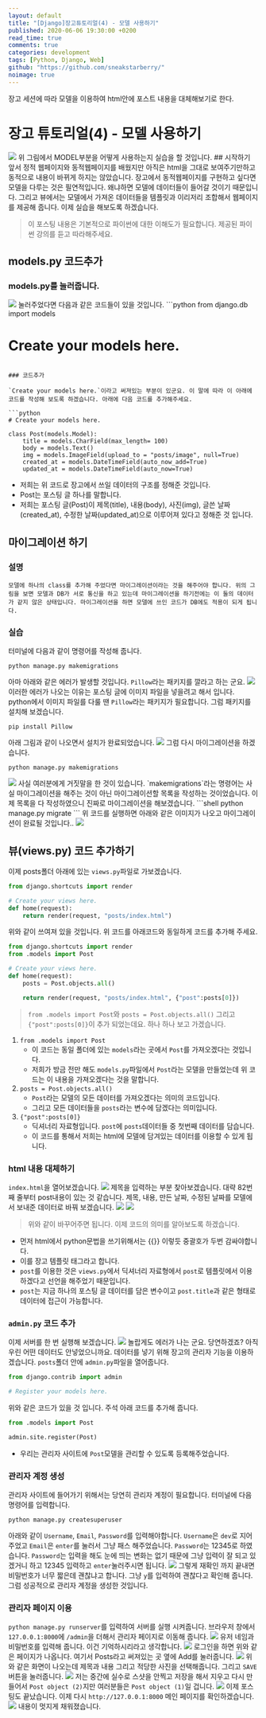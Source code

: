 ```yaml
---
layout: default
title: "[Django]장고튜토리얼(4) - 모델 사용하기"
published: 2020-06-06 19:30:00 +0200
read_time: true
comments: true
categories: development
tags: [Python, Django, Web]
github: "https://github.com/sneakstarberry/"
noimage: true
---
```

장고 세션에 따라 모델을 이용하여 html안에 포스트 내용을 대체해보기로 한다.

<!--more-->
# 장고 튜토리얼(4) - 모델 사용하기
<img src="/assets/images{{page.id}}/MVT.png" class="img-responsive">
위 그림에서 MODEL부분을 어떻게 사용하는지 실습을 할 것입니다.
## 시작하기 앞서
    정적 웹페이지와 동적웹페이지를 배웠지만 아직은 html을 그대로 보여주기만하고 동적으로 내용이 바뀌게 하지는 않았습니다. 장고에서 동적웹페이지를 구현하고 싶다면 모델을 다루는 것은 필연적입니다. 왜냐하면 모델에 데이터들이 들어갈 것이기 때문입니다. 그리고 뷰에서는 모델에서 가져온 데이터들을 템플릿과 이리저리 조합해서 웹페이지를 제공해 줍니다. 이제 실습을 해보도록 하겠습니다.

> 이 포스팅 내용은 기본적으로 파이썬에 대한 이해도가 필요합니다. 제공된 파이썬 강의를 듣고 따라해주세요.

## models.py 코드추가
### models.py를 눌러줍니다.
<img src="/assets/images{{page.id}}/dir_model.png" class="img-responsive">
눌러주었다면 다음과 같은 코드들이 있을 것입니다.
```python
from django.db import models

# Create your models here.
```

### 코드추가

`Create your models here.`이라고 써져있는 부분이 있군요. 이 말에 따라 이 아래에 코드를 작성해 보도록 하겠습니다. 아래에 다음 코드를 추가해주세요.

```python
# Create your models here.

class Post(models.Model):
    title = models.CharField(max_length= 100)
    body = models.Text()
    img = models.ImageField(upload_to = "posts/image", null=True)
    created_at = models.DateTimeField(auto_now_add=True)
    updated_at = models.DateTimeField(auto_now=True)
```
- 저희는 위 코드로 장고에서 쓰일 데이터의 구조를 정해준 것입니다. 
- Post는 포스팅 글 하나를 말합니다.
- 저희는 포스팅 글(Post)이 제목(title), 내용(body), 사진(img), 글쓴 날짜(created_at), 수정한 날짜(updated_at)으로 이루어져 있다고 정해준 것 입니다.

## 마이그레이션 하기
### 설명
    모델에 하나의 class를 추가해 주었다면 마이그레이션이라는 것을 해주어야 합니다. 위의 그림을 보면 모델과 DB가 서로 통신을 하고 있는데 마이그레이션을 하기전에는 이 둘의 데이터가 같지 않은 상태입니다. 마이그레이션을 하면 모델에 쓰인 코드가 DB에도 적용이 되게 됩니다.


### 실습
터미널에 다음과 같이 명령어를 작성해 줍니다.
```shell
python manage.py makemigrations
```
아마 아래와 같은 에러가 발생할 것입니다. `Pillow`라는 패키지를 깔라고 하는 군요.
<img src="/assets/images{{page.id}}/pillow.png" class="img-responsive">
이러한 에러가 나오는 이유는 포스팅 글에 이미지 파일을 넣을려고 해서 입니다. python에서 이미지 파일를 다룰 땐 `Pillow`라는 패키지가 필요합니다. 그럼 패키지를 설치해 보겠습니다.
```shell
pip install Pillow
```
아래 그림과 같이 나오면서 설치가 완료되었습니다.
<img src="/assets/images{{page.id}}/pip_pillow.png" class="img-responsive">
그럼 다시 마이그레이션을 하겠습니다.
```shell
python manage.py makemigrations
```
<img src="/assets/images{{page.id}}/makemigrations.png" class="img-responsive">
사실 여러분에게 거짓말을 한 것이 있습니다. `makemigrations`라는 명령어는 사실 마이그레이션을 해주는 것이 아닌 마이그레이션할 목록을 작성하는 것이었습니다. 이제 목록을 다 작성하였으니 진짜로 마이그레이션을 해보겠습니다.
```shell
python manage.py migrate
```
위 코드를 실행하면 아래와 같은 이미지가 나오고 마이그레이션이 완료될 것입니다..
<img src="/assets/images{{page.id}}/migrate.png" class="img-responsive">

## 뷰(views.py) 코드 추가하기
이제 posts폴더 아래에 있는 `views.py`파일로 가보겠습니다.
```python
from django.shortcuts import render

# Create your views here.
def home(request):
    return render(request, "posts/index.html")
```
위와 같이 쓰여져 있을 것입니다. 위 코드를 아래코드와 동일하게 코드를 추가해 주세요.
```python
from django.shortcuts import render
from .models import Post

# Create your views here.
def home(request):
    posts = Post.objects.all()

    return render(request, "posts/index.html", {"post":posts[0]})
```


> `from .models import Post`와 `posts = Post.objects.all()` 그리고 `{"post":posts[0]}`이 추가 되었는데요. 하나 하나 보고 가겠습니다.


1. `from .models import Post`
    - 이 코드는 동일 폴더에 있는 `models`라는 곳에서 `Post`를 가져오겠다는 것입니다.
    - 저희가 방금 전만 해도 `models.py`파일에서 `Post`라는 모델을 만들었는데 위 코드는 이 내용을 가져오겠다는 것을 말합니다.
2. `posts = Post.objects.all()`
    - `Post`라는 모델의 모든 데이터를 가져오겠다는 의미의 코드입니다.
    - 그리고 모든 데이터들을 `posts`라는 변수에 담겠다는 의미입니다.
3. `{"post":posts[0]}`
    - 딕셔너리 자료형입니다. `post`에 `posts`데이터들 중 첫번째 데이터를 담습니다.
    - 이 코드를 통해서 저희는 html에 모델에 담겨있는 데이터를 이용할 수 있게 됩니다.

### html 내용 대체하기
`index.html`을 열어보겠습니다.
<img src="/assets/images{{page.id}}/template.png" class="img-responsive">
제목을 입력하는 부분 찾아보겠습니다. 대략 82번째 줄부터 post내용이 있는 것 같습니다. 제목, 내용, 만든 날짜, 수정된 날짜를 모델에서 보내준 데이터로 바꿔 보겠습니다.
<img src="/assets/images{{page.id}}/template_model.png" class="img-responsive">
<img src="/assets/images{{page.id}}/template_model.png" class="img-responsive">

> 위와 같이 바꾸어주면 됩니다. 이제 코드의 의미를 알아보도록 하겠습니다.


- 먼저 html에서 python문법을 쓰기위해서는 \{\{}\} 이렇듯 중괄호가 두번 감싸야합니다.
- 이를 장고 템플릿 태그라고 합니다.
- `post`를 이용한 것은 `views.py`에서 딕셔너리 자료형에서 `post`로 템플릿에서 이용하겠다고 선언을 해주었기 때문입니다.
- `post`는 지금 하나의 포스팅 글 데이터를 담은 변수이고 `post.title`과 같은 형태로 데이터에 접근이 가능합니다.

### `admin.py` 코드 추가
이제 서버를 한 번 실행해 보겠습니다.
<img src="/assets/images{{page.id}}/error.png" class="img-responsive">
놀랍게도 에러가 나는 군요. 당연하겠죠? 아직 우린 어떤 데이터도 안넣었으니까요. 데이터를 넣기 위해 장고의 관리자 기능을 이용하겠습니다. `posts`폴더 안에 `admin.py`파일을 열어줍니다.
```python
from django.contrib import admin

# Register your models here.
```
위와 같은 코드가 있을 것 입니다.
주석 아래 코드를 추가해 줍니다.
```python
from .models import Post

admin.site.register(Post)
```
- 우리는 관리자 사이트에 `Post`모델을 관리할 수 있도록 등록해주었습니다.

### 관리자 계정 생성
관리자 사이트에 들어가기 위해서는 당연히 관리자 계정이 필요합니다. 터미널에 다음 명령어를 입력합니다.
```shell
python manage.py createsuperuser
```
아래와 같이 `Username`, `Email`, `Password`를 입력해야합니다. `Username`은 `dev`로 지어주었고 `Email`은 `enter`를 눌러서 그냥 패스 해주었습니다. `Password`는 12345로 하였습니다. `Password`는 입력을 해도 눈에 띄는 변화는 없기 때문에 그냥 입력이 잘 되고 있겠거니 하고 12345 입력하고 `enter`눌러주시면 됩니다.
<img src="/assets/images{{page.id}}/superuser.png" class="img-responsive">
그렇게 재확인 까지 끝내면 비밀번호가 너무 짧은데 괜찮냐고 합니다. 그냥 `y`를 입력하여 괜찮다고 확인해 줍니다.
그럼 성공적으로 관리자 계정을 생성한 것입니다.

### 관리자 페이지 이용
`python manage.py runserver`를 입력하여 서버를 실행 시켜줍니다. 브라우저 창에서 `127.0.0.1:8000`에 `/admin`을 더해서 관리자 페이지로 이동해 줍니다.
<img src="/assets/images{{page.id}}/admin.png" class="img-responsive">
유저 네임과 비밀번호를 입력해 줍니다. 이건 기억하시리라고 생각합니다.
<img src="/assets/images{{page.id}}/admin2.png" class="img-responsive">
로그인을 하면 위와 같은 페이지가 나옵니다. 여기서 Posts라고 써져있는 곳 옆에 Add를 눌러줍니다.
<img src="/assets/images{{page.id}}/add.png" class="img-responsive">
위와 같은 화면이 나오는데 제목과 내용 그리고 적당한 사진을 선택해줍니다. 그리고 `SAVE`버튼을 눌러줍니다.
<img src="/assets/images{{page.id}}/add_post.png" class="img-responsive">
저는 중간에 실수로 스샷을 안찍고 저장을 해서 지우고 다시 만들어서 `Post object (2)`지만 여러분들은 `Post object (1)`일 겁니다.
<img src="/assets/images{{page.id}}/object.png" class="img-responsive">
이제 포스팅도 끝났습니다. 이제 다시 `http://127.0.0.1:8000` 메인 페이지를 확인하겠습니다.
<img src="/assets/images{{page.id}}/posting.png" class="img-responsive">
내용이 멋지게 채워졌습니다.







